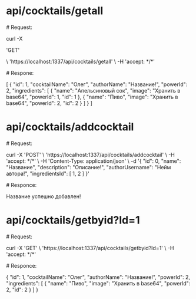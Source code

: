 <h1>api/cocktails/getall</h1>
# Request: 
<p>curl -X <p >'GET'</p> \
  'https://localhost:1337/api/cocktails/getall' \
  -H 'accept: */*'</p>
# Respone: 
<p>[
  {
    "id": 1,
    "cocktailName": "Олег",
    "authorName": "Название!",
    "powerId": 2,
    "ingredients": [
      {
        "name": "Апельсиновый сок",
        "image": "Хранить в base64",
        "powerId": 1,
        "id": 1
      },
      {
        "name": "Пиво",
        "image": "Хранить в base64",
        "powerId": 2,
        "id": 2
      }
    ]
  }
]</p>

<h1>api/cocktails/addcocktail</h1>
# Request: 
<p>curl -X 'POST' \
  'https://localhost:1337/api/cocktails/addcocktail' \
  -H 'accept: */*' \
  -H 'Content-Type: application/json' \
  -d '{
  "id": 0,
  "name": "Название",
  "description": "Описание!",
  "authorUsername": "Нейм автора!",
  "ingredientsId": [
    1, 2
  ]
}'</p>
# Responce:
<p>Название успешно добавлен!</p>

<h1>api/cocktails/getbyid?Id=1</h1>
# Request: 
<p>curl -X 'GET' \
  'https://localhost:1337/api/cocktails/getbyid?Id=1' \
  -H 'accept: */*'</p>
# Responce:
<p>{
  "id": 1,
  "cocktailName": "Олег",
  "authorName": "Название!",
  "powerId": 2,
  "ingredients": [
    {
      "name": "Пиво",
      "image": "Хранить в base64",
      "powerId": 2,
      "id": 2
    }
  ]
}</p>